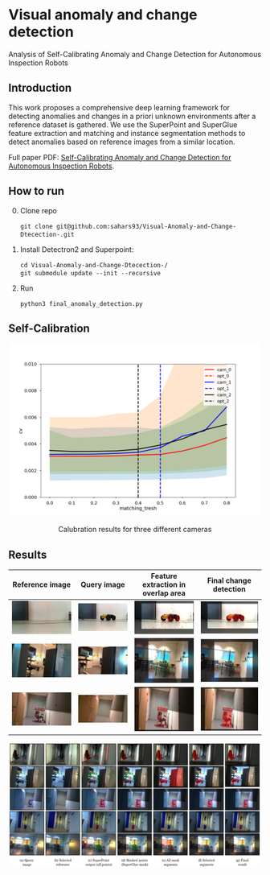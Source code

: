 # Visual anomaly and change detection

Analysis of  Self-Calibrating Anomaly and Change Detection for Autonomous Inspection Robots

## Introduction

This work proposes a comprehensive deep learning framework for detecting anomalies and changes in a priori unknown environments after a reference dataset is gathered. We use the SuperPoint and SuperGlue feature extraction and matching and instance segmentation methods to detect anomalies based on reference images from a similar location. 

Full paper PDF: [Self-Calibrating Anomaly and Change Detection for Autonomous Inspection Robots](https://arxiv.org/pdf/2209.02379.pdf).

## How to run

   0. Clone repo
      ```
      git clone git@github.com:sahars93/Visual-Anomaly-and-Change-Dtecection-.git
      ```
   1. Install Detectron2 and Superpoint:
      ```
      cd Visual-Anomaly-and-Change-Dtecection-/
      git submodule update --init --recursive
      ```
   2. Run
      ```
      python3 final_anomaly_detection.py

## Self-Calibration

<div align=center>
  <img src="./self_calibration/calibration_results/cameras_key_thresh0.003.png" width="500" />
  <p align="center">Calubration results for three different cameras</p>
</div>



## Results

Reference image            |  Query image            |  Feature extraction in overlap area            |  Final change detection        
:-------------------------:|:-------------------------:|:-------------------------:|:-------------------------: 
<img src="./input_images/b1.jpeg" width="240" />  |  <img src="./input_images/b2.jpeg" width="240" />  |  <img src="./output_images/overlapedPoints.jpg" width="240" />  |  <img src="./output_images/a_final.jpg" width="240" />
<img src="./input_images/c1.jpg" width="240" />  |  <img src="./input_images/c2.jpg" width="240" />  |  <img src="./output_images/overlapedPoints12.jpg" width="240" />  |  <img src="./output_images/a_final12.jpg" width="240" />
<img src="./input_images/a1.jpg" width="240" />  |  <img src="./input_images/a2.jpg" width="240" />  |  <img src="./output_images/overlapedPoints2.jpg" width="240" />  |  <img src="./output_images/a_final2.jpg" width="240" />

![](./output_images/all_together.png)
